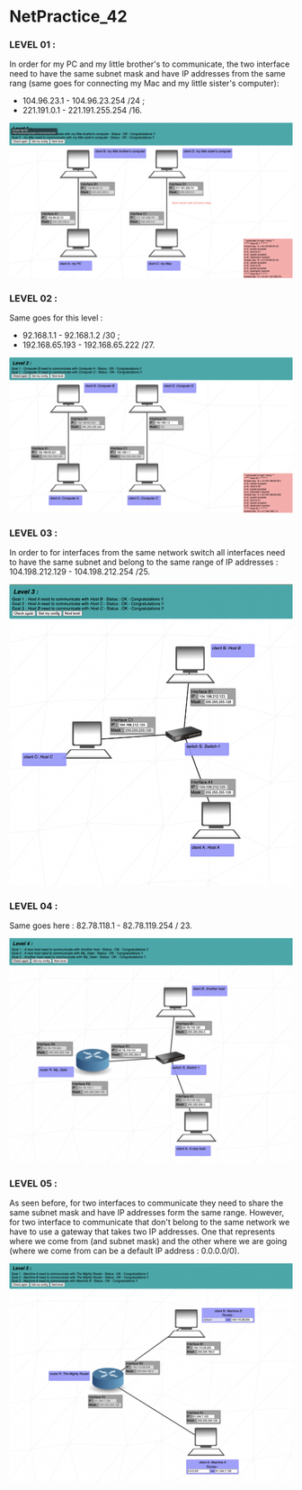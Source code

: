 # NetPractice_42

### LEVEL 01 :

In order for my PC and my little brother's to communicate, the two interface need to have the same subnet mask and have IP addresses from the same rang (same goes for connecting my Mac and my little sister's computer):
- 104.96.23.1 - 104.96.23.254 /24 ;
- 221.191.0.1 - 221.191.255.254 /16.

![alt text](https://github.com/mboy29/NetPractice_42/blob/main/Levels/level01-2.png)

### LEVEL 02 :

Same goes for this level :
- 92.168.1.1 - 92.168.1.2 /30 ;
- 192.168.65.193 - 192.168.65.222 /27.

![alt text](https://github.com/mboy29/NetPractice_42/blob/main/Levels/level02-2.png)

### LEVEL 03 :

In order to for interfaces from the same network switch all interfaces need to have the same subnet and belong to the same range of IP addresses : 104.198.212.129 - 104.198.212.254 /25.

![alt text](https://github.com/mboy29/NetPractice_42/blob/main/Levels/level03-2.png)

### LEVEL 04 :

Same goes here : 82.78.118.1 - 82.78.119.254 / 23.

![alt text](https://github.com/mboy29/NetPractice_42/blob/main/Levels/level04-2.png)

### LEVEL 05 :

As seen before, for two interfaces to communicate they need to share the same subnet mask and have IP addresses form the same range. However, for two interface to communicate that don't belong to the same network we have to use a gateway that takes two IP addresses. One that represents where we come from (and subnet mask) and the other where we are going (where we come from can be a default IP address : 0.0.0.0/0).

![alt text](https://github.com/mboy29/NetPractice_42/blob/main/Levels/level05-2.png)
